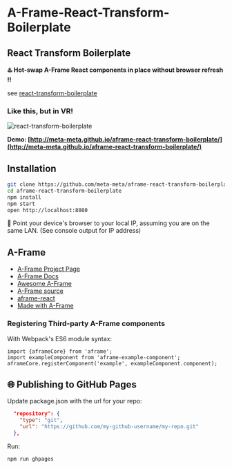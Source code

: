 # A-Frame-React-Transform-Boilerplate

## React Transform Boilerplate
**:hotsprings: Hot-swap A-Frame React components in place without browser refresh :bangbang:**

see [react-transform-boilerplate](https://github.com/gaearon/react-transform-boilerplate)

### Like this, but in VR!

![react-transform-boilerplate](https://cloud.githubusercontent.com/assets/1539088/11611771/ae1a6bd8-9bac-11e5-9206-42447e0fe064.gif)

**Demo: [http://meta-meta.github.io/aframe-react-transform-boilerplate/](http://meta-meta.github.io/aframe-react-transform-boilerplate/)**

## Installation

```bash
git clone https://github.com/meta-meta/aframe-react-transform-boilerplate.git
cd aframe-react-transform-boilerplate
npm install
npm start
open http://localhost:8080
```

:iphone: Point your device's browser to your local IP, assuming you are on the same LAN. (See console output for IP address)

## A-Frame

* [A-Frame Project Page](https://aframe.io/)
* [A-Frame Docs](https://aframe.io/docs/guide/)
* [Awesome A-Frame](https://github.com/aframevr/awesome-aframe)
* [A-Frame source](https://github.com/aframevr/aframe)
* [aframe-react](https://github.com/ngokevin/aframe-react)
* [Made with A-Frame](https://aframevr.tumblr.com/)


### Registering Third-party A-Frame components

With Webpack's ES6 module syntax:

```
import {aframeCore} from 'aframe';
import exampleComponent from 'aframe-example-component';
aframeCore.registerComponent('example', exampleComponent.component);
```

## :globe_with_meridians: Publishing to GitHub Pages

Update package.json with the url for your repo:

```json
  "repository": {
    "type": "git",
    "url": "https://github.com/my-github-username/my-repo.git"
  },
```

Run:

```bash
npm run ghpages
```
